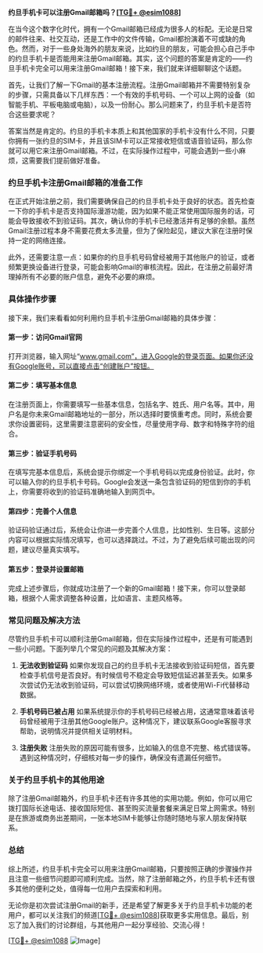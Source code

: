 **约旦手机卡可以注册Gmail邮箱吗？[[TG💪+ @esim1088](https://t.me/s/esim1088)]**

在当今这个数字化时代，拥有一个Gmail邮箱已经成为很多人的标配。无论是日常的邮件往来、社交互动，还是工作中的文件传输，Gmail都扮演着不可或缺的角色。然而，对于一些身处海外的朋友来说，比如约旦的朋友，可能会担心自己手中的约旦手机卡是否能用来注册Gmail邮箱。其实，这个问题的答案是肯定的——约旦手机卡完全可以用来注册Gmail邮箱！接下来，我们就来详细聊聊这个话题。

首先，让我们了解一下Gmail的基本注册流程。注册Gmail邮箱并不需要特别复杂的步骤，只需具备以下几样东西：一个有效的手机号码、一个可以上网的设备（如智能手机、平板电脑或电脑），以及一份耐心。那么问题来了，约旦手机卡是否符合这些要求呢？

答案当然是肯定的。约旦的手机卡本质上和其他国家的手机卡没有什么不同，只要你拥有一张约旦的SIM卡，并且该SIM卡可以正常接收短信或语音验证码，那么你就可以用它来注册Gmail邮箱。不过，在实际操作过程中，可能会遇到一些小麻烦，这需要我们提前做好准备。

### **约旦手机卡注册Gmail邮箱的准备工作**

在正式开始注册之前，我们需要确保自己的约旦手机卡处于良好的状态。首先检查一下你的手机卡是否支持国际漫游功能，因为如果不能正常使用国际服务的话，可能会导致接收不到验证码。其次，确认你的手机卡已经激活并有足够的余额。虽然Gmail注册过程本身不需要花费太多流量，但为了保险起见，建议大家在注册时保持一定的网络连接。

此外，还需要注意一点：如果你的约旦手机号码曾经被用于其他账户的验证，或者频繁更换设备进行登录，可能会影响Gmail的审核流程。因此，在注册之前最好清理掉所有不必要的账户信息，避免不必要的麻烦。

### **具体操作步骤**

接下来，我们来看看如何利用约旦手机卡注册Gmail邮箱的具体步骤：

#### **第一步：访问Gmail官网**
打开浏览器，输入网址“www.gmail.com”，进入Google的登录页面。如果你还没有Google账号，可以直接点击“创建账户”按钮。

#### **第二步：填写基本信息**
在注册页面上，你需要填写一些基本信息，包括名字、姓氏、用户名等。其中，用户名是你未来Gmail邮箱地址的一部分，所以选择时要慎重考虑。同时，系统会要求你设置密码，这里需要注意密码的安全性，尽量使用字母、数字和特殊字符的组合。

#### **第三步：验证手机号码**
在填写完基本信息后，系统会提示你绑定一个手机号码以完成身份验证。此时，你可以输入你的约旦手机卡号码。Google会发送一条包含验证码的短信到你的手机上，你需要将收到的验证码准确地输入到网页中。

#### **第四步：完善个人信息**
验证码验证通过后，系统会让你进一步完善个人信息，比如性别、生日等。这部分内容可以根据实际情况填写，也可以选择跳过。不过，为了避免后续可能出现的问题，建议尽量真实填写。

#### **第五步：登录并设置邮箱**
完成上述步骤后，你就成功注册了一个新的Gmail邮箱！接下来，你可以登录邮箱，根据个人需求调整各种设置，比如语言、主题风格等。

### **常见问题及解决方法**

尽管约旦手机卡可以顺利注册Gmail邮箱，但在实际操作过程中，还是有可能遇到一些小问题。下面列举几个常见的问题及其解决方案：

1. **无法收到验证码**
   如果你发现自己的约旦手机卡无法接收到验证码短信，首先要检查手机信号是否良好。有时候信号不稳定会导致短信延迟甚至丢失。如果多次尝试仍无法收到验证码，可以尝试切换网络环境，或者使用Wi-Fi代替移动数据。

2. **手机号码已被占用**
   如果系统提示你的手机号码已经被占用，这通常意味着该号码曾经被用于注册其他Google账户。这种情况下，建议联系Google客服寻求帮助，说明情况并提供相关证明材料。

3. **注册失败**
   注册失败的原因可能有很多，比如输入的信息不完整、格式错误等。遇到这种情况时，仔细核对每一步的操作，确保没有遗漏任何细节。

### **关于约旦手机卡的其他用途**

除了注册Gmail邮箱外，约旦手机卡还有许多其他的实用功能。例如，你可以用它拨打国际长途电话、接收国际短信、甚至购买流量套餐来满足日常上网需求。特别是在旅游或商务出差期间，一张本地SIM卡能够让你随时随地与家人朋友保持联系。

### **总结**

综上所述，约旦手机卡完全可以用来注册Gmail邮箱，只要按照正确的步骤操作并且注意一些细节问题即可顺利完成。当然，除了注册邮箱之外，约旦手机卡还有很多其他的便利之处，值得每一位用户去探索和利用。

无论你是初次尝试注册Gmail的新手，还是希望了解更多关于约旦手机卡功能的老用户，都可以关注我们的频道[[TG💪+ @esim1088](https://t.me/s/esim1088)]获取更多实用信息。最后，别忘了加入我们的讨论群组，与其他用户一起分享经验、交流心得！

[[TG💪+ @esim1088](https://t.me/s/esim1088) ![Image](https://i.postimg.cc/4NQfJmqS/Snipaste-2025-05-13-00-14-12.png)]